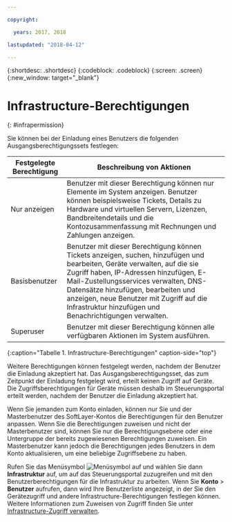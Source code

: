 ```yaml
---

copyright:

  years: 2017, 2018

lastupdated: "2018-04-12"

---
```


{:shortdesc: .shortdesc}
{:codeblock: .codeblock}
{:screen: .screen}
{:new_window: target="_blank"}

# Infrastructure-Berechtigungen
{: #infrapermission}

Sie können bei der Einladung eines Benutzers die folgenden Ausgangsberechtigungssets festlegen:

| Festgelegte Berechtigung | Beschreibung von Aktionen |
|---------------------------|------------------------|
|Nur anzeigen | Benutzer mit dieser Berechtigung können nur Elemente im System anzeigen. Benutzer können beispielsweise Tickets, Details zu Hardware und virtuellen Servern, Lizenzen, Bandbreitendetails und die Kontozusammenfassung mit Rechnungen und Zahlungen anzeigen. |
|Basisbenutzer | Benutzer mit dieser Berechtigung können Tickets anzeigen, suchen, hinzufügen und bearbeiten, Geräte verwalten, auf die sie Zugriff haben, IP-Adressen hinzufügen, E-Mail-Zustellungsservices verwalten, DNS-Datensätze hinzufügen, bearbeiten und anzeigen, neue Benutzer mit Zugriff auf die Infrastruktur hinzufügen und Benachrichtigungen verwalten. |
|Superuser | Benutzer mit dieser Berechtigung können alle verfügbaren Aktionen im System ausführen. |
{:caption="Tabelle 1. Infrastructure-Berechtigungen" caption-side="top"}

Weitere Berechtigungen können festgelegt werden, nachdem der Benutzer die Einladung akzeptiert hat. Das Ausgangsberechtigungsset, das zum Zeitpunkt der Einladung festgelegt wird, erteilt keinen Zugriff auf Geräte. Die Zugriffsberechtigungen für Geräte müssen deshalb im Steuerungsportal erteilt werden, nachdem der Benutzer die Einladung akzeptiert hat.  

Wenn Sie jemanden zum Konto einladen, können nur Sie und der Masterbenutzer des SoftLayer-Kontos die Berechtigungen für den Benutzer anpassen. Wenn Sie die Berechtigungen zuweisen und nicht der Masterbenutzer sind, können Sie nur die Berechtigungsebene oder eine Untergruppe der bereits zugewiesenen Berechtigungen zuweisen. Ein Masterbenutzer kann jedoch die Berechtigungen jedes Benutzers in dem Konto aktualisieren, um eine beliebige Zugriffsebene zu haben. 

Rufen Sie das Menüsymbol ![Menüsymbol](../icons/icon_hamburger.svg) auf und wählen Sie dann **Infrastruktur** auf, um auf das Steuerungsportal zuzugreifen und mit den Benutzerberechtigungen für die Infrastruktur zu arbeiten. Wenn Sie **Konto** &gt; **Benutzer** aufrufen, dann wird Ihre Benutzerliste angezeigt, in der Sie den Gerätezugriff und andere Infrastructure-Berechtigungen festlegen können. Weitere Informationen zum Zuweisen von Zugriff finden Sie unter [Infrastructure-Zugriff verwalten](/docs/iam/mnginfra.html#managing-infrastructure-access).






